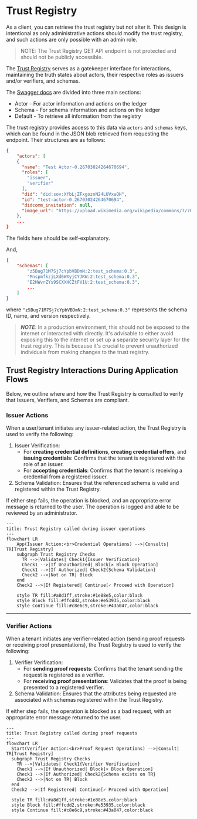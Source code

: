 # Trust Registry

As a client, you can retrieve the trust registry but not alter it. This design is intentional as only administrative
actions should modify the trust registry, and such actions are only possible with an admin role.

> NOTE: The Trust Registry GET API endpoint is not protected and should not be publicly accessible.

The [Trust Registry](http://trust-registry.cloudapi.127.0.0.1.nip.io/docs) serves
as a gatekeeper interface for interactions, maintaining the truth states about
actors, their respective roles as issuers and/or verifiers, and schemas.

The [Swagger docs](http://trust-registry.cloudapi.127.0.0.1.nip.io/docs) are
divided into three main sections:

- Actor - For actor information and actions on the ledger
- Schema - For schema information and actions on the ledger
- Default - To retrieve all information from the registry

The trust registry provides access to this data via `actors` and `schemas` keys, which can be found in the JSON blob
retrieved from requesting the endpoint. Their structures are as follows:

```json
{
    "actors": [
    {
      "name": "Test Actor-0.26703024264670694",
      "roles": [
        "issuer",
        "verifier"
      ],
      "did": "did:sov:XfbLjZFxgoznN24LUVxaQH",
      "id": "test-actor-0.26703024264670694",
      "didcomm_invitation": null,
      "image_url": "https://upload.wikimedia.org/wikipedia/commons/7/70/Example.png"
    },
    ...
}
```

The fields here should be self-explanatory.

And,

```json
{
    "schemas": [
        "z5Bug71M7Sj7cYpbVBDmN:2:test_schema:0.3",
        "MnspmfkzjLXd6WXyjCYJKW:2:test_schema:0.3",
        "E2HWvrZYs9SCXXHCZtFV1U:2:test_schema:0.3",
        ...
    ]
}
```

where `"z5Bug71M7Sj7cYpbVBDmN:2:test_schema:0.3"` represents the schema ID, name, and version respectively.

> **_NOTE_**: In a production environment, this should not be exposed to the internet or interacted with directly.
> It's advisable to either avoid exposing this to the internet or set up a separate security layer for the trust
> registry. This is because it's crucial to prevent unauthorized individuals from making changes to the trust registry.

## Trust Registry Interactions During Application Flows

Below, we outline where and how the Trust Registry is consulted to verify that Issuers, Verifiers, and Schemas are
compliant.

### Issuer Actions

When a user/tenant initiates any issuer-related action, the Trust Registry is used to verify the following:

1. Issuer Verification:
   - For **creating credential definitions**, **creating credential offers**, and **issuing credentials**:
     Confirms that the tenant is registered with the role of an issuer.
   - For **accepting credentials**: Confirms that the tenant is receiving a credential from a registered issuer.
2. Schema Validation: Ensures that the referenced schema is valid and registered within the Trust Registry.

If either step fails, the operation is blocked, and an appropriate error message is returned to the user.
The operation is logged and able to be reviewed by an administrator.

```mermaid
---
title: Trust Registry called during issuer operations
---
flowchart LR
    App(Issuer Action:<br>Credential Operations) -->|Consults| TR[Trust Registry]
    subgraph Trust Registry Checks
      TR -->|Validates| Check1{Issuer Verification}
      Check1 -->|If Unauthorized| Block[⨯ Block Operation]
      Check1 -->|If Authorized| Check2{Schema Validation}
      Check2 -->|Not on TR| Block
    end
    Check2 -->|If Registered| Continue[✓ Proceed with Operation]

    style TR fill:#a8d1ff,stroke:#1e88e5,color:black
    style Block fill:#ffcdd2,stroke:#e53935,color:black
    style Continue fill:#c8e6c9,stroke:#43a047,color:black
```

---

### Verifier Actions

When a tenant initiates any verifier-related action (sending proof requests or receiving proof presentations),
the Trust Registry is used to verify the following:

1. Verifier Verification:
   - For **sending proof requests**: Confirms that the tenant sending the request is registered as a verifier.
   - For **receiving proof presentations**: Validates that the proof is being presented to a registered verifier.
2. Schema Validation: Ensures that the attributes being requested are associated with schemas registered
   within the Trust Registry.

If either step fails, the operation is blocked as a bad request, with an appropriate error message returned to the user.

```mermaid
---
title: Trust Registry called during proof requests
---
flowchart LR
  Start(Verifier Action:<br>Proof Request Operations) -->|Consult| TR[Trust Registry]
  subgraph Trust Registry Checks
    TR -->|Validates| Check1{Verifier Verification}
    Check1 -->|If Unauthorized| Block[⨯ Block Operation]
    Check1 -->|If Authorized| Check2{Schema exists on TR}
    Check2 -->|Not on TR| Block
  end
  Check2 -->|If Registered| Continue[✓ Proceed with Operation]

  style TR fill:#a8d1ff,stroke:#1e88e5,color:black
  style Block fill:#ffcdd2,stroke:#e53935,color:black
  style Continue fill:#c8e6c9,stroke:#43a047,color:black
```
